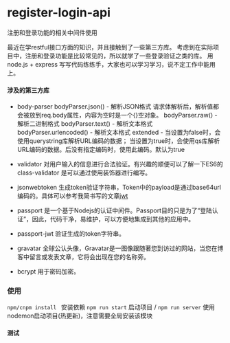 # register-login-api
注册和登录功能的相关中间件使用

最近在学restful接口方面的知识，并且接触到了一些第三方库。
考虑到在实际项目中，注册和登录功能是比较常见的，所以就学了一些登录验证之类的库。
用 node.js + express 写写代码练练手，大家也可以学习学习，说不定工作中能用上。

#### 涉及的第三方库

- body-parser	bodyParser.json() - 解析JSON格式  请求体解析后，解析值都会被放到req.body属性，内容为空时是一个{}空对象。
		        bodyParser.raw() - 解析二进制格式
		        bodyParser.text() - 解析文本格式
		        bodyParser.urlencoded() - 解析文本格式	extended - 当设置为false时，会使用querystring库解析URL编码的数据；
            当设置为true时，会使用qs库解析URL编码的数据。后没有指定编码时，使用此编码。默认为true
            
- validator 对用户输入的信息进行合法验证。有兴趣的顺便可以了解一下ES6的 class-validator 是可以通过使用装饰器进行编写。

- jsonwebtoken 生成token验证字符串，Token中的payload是通过base64url编码的。具体可以参考我简书写的文章[jwt](https://www.jianshu.com/p/f7e7b056f43d)

- passport 是一个基于Nodejs的认证中间件。Passport目的只是为了“登陆认证”，因此，代码干净，易维护，可以方便地集成到其他的应用中。

- passport-jwt 验证生成的token字符串。

- gravatar 全球公认头像，Gravatar是一图像跟随著您到访过的网站，当您在博客中留言或发表文章，它将会出现在您的名称旁。

- bcrypt 用于密码加密。

### 使用

`npm/cnpm install ` 安装依赖
`npm run start`	  启动项目  /  `npm run server` 使用nodemon启动项目(热更新)，注意需要全局安装该模块

#### 测试
